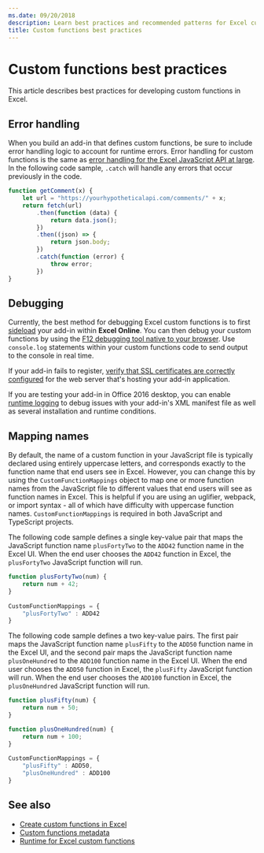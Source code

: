 ```yaml
---
ms.date: 09/20/2018
description: Learn best practices and recommended patterns for Excel custom functions.
title: Custom functions best practices
---
```


# Custom functions best practices

This article describes best practices for developing custom functions in Excel.

## Error handling

When you build an add-in that defines custom functions, be sure to include error handling logic to account for runtime errors. Error handling for custom functions is the same as [error handling for the Excel JavaScript API at large](excel-add-ins-error-handling.md). In the following code sample, `.catch` will handle any errors that occur previously in the code.

```js
function getComment(x) {
    let url = "https://yourhypotheticalapi.com/comments/" + x; 
    return fetch(url)
        .then(function (data) {
            return data.json();
        })
        .then((json) => {
            return json.body;
        })
        .catch(function (error) {
            throw error;
        })
}
```

## Debugging
Currently, the best method for debugging Excel custom functions is to first [sideload](../testing/sideload-office-add-ins-for-testing.md) your add-in within **Excel Online**. You can then debug your custom functions by using the [F12 debugging tool native to your browser](../testing/debug-add-ins-in-office-online.md). Use `console.log` statements within your custom functions code to send output to the console in real time.

If your add-in fails to register, [verify that SSL certificates are correctly configured](https://github.com/OfficeDev/generator-office/blob/master/src/docs/ssl.md) for the web server that's hosting your add-in application.

If you are testing your add-in in Office 2016 desktop, you can enable [runtime logging](../testing/troubleshoot-manifest.md#use-runtime-logging-to-debug-your-add-in) to debug issues with your add-in's XML manifest file as well as several installation and runtime conditions. 


## Mapping names

By default, the name of a custom function in your JavaScript file is typically declared using entirely uppercase letters, and corresponds exactly to the function name that end users see in Excel. However, you can change this by using the `CustomFunctionMappings` object to map one or more function names from the JavaScript file to different values that end users will see as function names in Excel. This is helpful if you are using an uglifier, webpack, or import syntax - all of which have difficulty with uppercase function names. `CustomFunctionMappings` is required in both JavaScript and TypeScript projects. 
  
The following code sample defines a single key-value pair that maps the JavaScript function name `plusFortyTwo` to the `ADD42` function name in the Excel UI. When the end user chooses the `ADD42` function in Excel, the `plusFortyTwo` JavaScript function will run.

```js
function plusFortyTwo(num) {
    return num + 42;  
}  
  
CustomFunctionMappings = {
    "plusFortyTwo" : ADD42
}
```

The following code sample defines a two key-value pairs. The first pair maps the JavaScript function name `plusFifty` to the `ADD50` function name in the Excel UI, and the second pair maps the JavaScript function name `plusOneHundred` to the `ADD100` function name in the Excel UI. When the end user chooses the `ADD50` function in Excel, the `plusFifty` JavaScript function will run. When the end user chooses the `ADD100` function in Excel, the `plusOneHundred` JavaScript function will run.

```js
function plusFifty(num) {
    return num + 50;  
} 

function plusOneHundred(num) {
    return num + 100;  
}  
  
CustomFunctionMappings = {
    "plusFifty" : ADD50,  
    "plusOneHundred" : ADD100
}
 ```

 ## See also

- [Create custom functions in Excel](custom-functions-overview.md)
- [Custom functions metadata](custom-functions-json.md)
- [Runtime for Excel custom functions](custom-functions-runtime.md)
